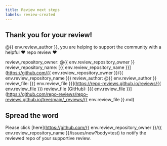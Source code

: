```yaml
---
title: Review next steps
labels: review-created
---
```


## Thank you for your review!

@{{ env.review_author }}, you are helping to support the community with a helpful ❤️ repo review ❤️  

review_repository_owner: @{{ env.review_repository_owner }}
review_repository_name: [{{ env.review_repository_name }}](https://github.com/{{ env.review_repository_owner }}/{{ env.review_repository_name }})
review_author: @{{ env.review_author }}
review_file: [{{ env.review_file }}](https://repo-reviews.github.io/reviews/{{ env.review_file }})
review_file (GitHub): [{{ env.review_file }}](https://github.com/repo-reviews/repo-reviews.github.io/tree/main/_reviews/{{ env.review_file }}.md)

## Spread the word

Please click [here](https://github.com/{{ env.review_repository_owner }}/{{ env.review_repository_name }}/issues/new?body=test) to notify the reviewed repo of your supportive review.

